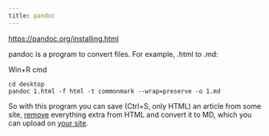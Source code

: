 ```yaml
---
title: pandoc
---
```


<https://pandoc.org/installing.html>

pandoc is a program to convert files. For example, .html to .md:

Win+R cmd

```
cd desktop
pandoc 1.html -f html -t commonmark --wrap=preserve -o 1.md
```

So with this program you can save (Ctrl+S, only HTML) an article from some site, [remove](https://notepad-plus-plus.org/downloads/) everything extra from HTML and convert it to MD, which you can upload on [your site](/en/jekyll).